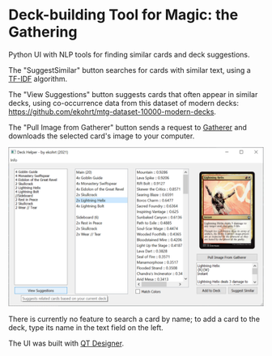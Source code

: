 # Deck-building Tool for Magic: the Gathering
Python UI with NLP tools for finding similar cards and deck suggestions.  


  
The "SuggestSimilar" button searches for cards with similar text, using a [TF-IDF](https://en.wikipedia.org/wiki/Tf%E2%80%93idf) algorithm.  
  
The "View Suggestions" button suggests cards that often appear in similar decks, using co-occurrence data from this dataset of modern decks: https://github.com/ekohrt/mtg-dataset-10000-modern-decks.  
  
The "Pull Image from Gatherer" button sends a request to [Gatherer](https://gatherer.wizards.com/Pages/Default.aspx) and downloads the selected card's image to your computer.  

![Preview image](preview_image.png?raw=true "Preview image")  
  
There is currently no feature to search a card by name; to add a card to the deck, type its name in the text field on the left.
  
The UI was built with [QT Designer](https://doc.qt.io/qt-5/qtdesigner-manual.html).
